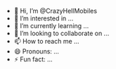 - 👋 Hi, I’m @CrazyHellMobiles
- 👀 I’m interested in ...
- 🌱 I’m currently learning ...
- 💞️ I’m looking to collaborate on ...
- 📫 How to reach me ...
- 😄 Pronouns: ...
- ⚡ Fun fact: ...

<!---
CrazyHellMobiles/CrazyHellMobiles is a ✨ special ✨ repository because its `README.md` (this file) appears on your GitHub profile.
You can click the Preview link to take a look at your changes.
--->
